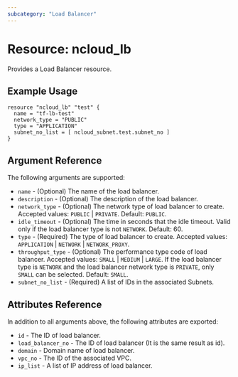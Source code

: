 ```yaml
---
subcategory: "Load Balancer"
---
```



# Resource: ncloud_lb

Provides a Load Balancer resource.

## Example Usage
```hcl
resource "ncloud_lb" "test" {
  name = "tf-lb-test"
  network_type = "PUBLIC"
  type = "APPLICATION"
  subnet_no_list = [ ncloud_subnet.test.subnet_no ]
}
```

## Argument Reference

The following arguments are supported:

* `name` - (Optional) The name of the load balancer.
* `description` - (Optional) The description of the load balancer.
* `network_type` - (Optional) The network type of load balancer to create. Accepted values: `PUBLIC` | `PRIVATE`. Default: `PUBLIC`.
* `idle_timeout` - (Optional) The time in seconds that the idle timeout. Valid only if the load balancer type is not `NETWORK`. Default: 60.
* `type` - (Required) The type of load balancer to create. Accepted values: `APPLICATION` | `NETWORK` | `NETWORK_PROXY`.
* `throughput_type` - (Optional) The performance type code of load balancer. Accepted values: `SMALL` | `MEDIUM` | `LARGE`. If the load balancer type is `NETWORK` and the load balancer network type is `PRIVATE`, only `SMALL` can be selected. Default: `SMALL`.
* `subnet_no_list` - (Required) A list of IDs in the associated Subnets.

## Attributes Reference

In addition to all arguments above, the following attributes are exported:

* `id` - The ID of load balancer.
* `load_balancer_no` - The ID of load balancer (It is the same result as id).
* `domain` - Domain name of load balancer.
* `vpc_no` - The ID of the associated VPC.
* `ip_list` - A list of IP address of load balancer.